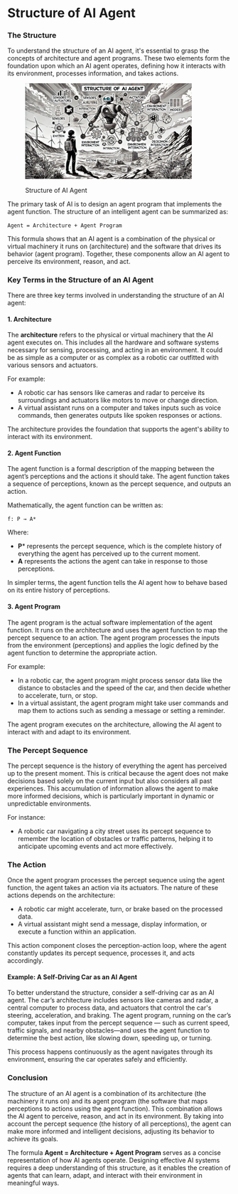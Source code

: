 # Structure of AI Agent

### The Structure

To understand the structure of an AI agent, it's essential to grasp the concepts of architecture and agent programs. These two elements form the foundation upon which an AI agent operates, defining how it interacts with its environment, processes information, and takes actions.

<div align="left"><figure><img src="../../.gitbook/assets/image (1) (1) (1) (1) (1) (1) (1) (1) (1) (1) (1) (1) (1) (1) (1) (1) (1).png" alt="" width="375"><figcaption><p>Structure of AI Agent</p></figcaption></figure></div>

The primary task of AI is to design an agent program that implements the agent function. The structure of an intelligent agent can be summarized as:

```
Agent = Architecture + Agent Program
```

This formula shows that an AI agent is a combination of the physical or virtual machinery it runs on (architecture) and the software that drives its behavior (agent program). Together, these components allow an AI agent to perceive its environment, reason, and act.

### Key Terms in the Structure of an AI Agent

There are three key terms involved in understanding the structure of an AI agent:

#### **1. Architecture**

The **architecture** refers to the physical or virtual machinery that the AI agent executes on. This includes all the hardware and software systems necessary for sensing, processing, and acting in an environment. It could be as simple as a computer or as complex as a robotic car outfitted with various sensors and actuators.

For example:

* A robotic car has sensors like cameras and radar to perceive its surroundings and actuators like motors to move or change direction.
* A virtual assistant runs on a computer and takes inputs such as voice commands, then generates outputs like spoken responses or actions.

The architecture provides the foundation that supports the agent's ability to interact with its environment.

#### **2. Agent Function**

The agent function is a formal description of the mapping between the agent’s perceptions and the actions it should take. The agent function takes a sequence of perceptions, known as the percept sequence, and outputs an action.

Mathematically, the agent function can be written as:

```
f: P → A*
```

Where:

* **P**\* represents the percept sequence, which is the complete history of everything the agent has perceived up to the current moment.
* **A** represents the actions the agent can take in response to those perceptions.

In simpler terms, the agent function tells the AI agent how to behave based on its entire history of perceptions.

#### **3. Agent Program**

The agent program is the actual software implementation of the agent function. It runs on the architecture and uses the agent function to map the percept sequence to an action. The agent program processes the inputs from the environment (perceptions) and applies the logic defined by the agent function to determine the appropriate action.

For example:

* In a robotic car, the agent program might process sensor data like the distance to obstacles and the speed of the car, and then decide whether to accelerate, turn, or stop.
* In a virtual assistant, the agent program might take user commands and map them to actions such as sending a message or setting a reminder.

The agent program executes on the architecture, allowing the AI agent to interact with and adapt to its environment.

### The Percept Sequence

The percept sequence is the history of everything the agent has perceived up to the present moment. This is critical because the agent does not make decisions based solely on the current input but also considers all past experiences. This accumulation of information allows the agent to make more informed decisions, which is particularly important in dynamic or unpredictable environments.

For instance:

* A robotic car navigating a city street uses its percept sequence to remember the location of obstacles or traffic patterns, helping it to anticipate upcoming events and act more effectively.

### The Action

Once the agent program processes the percept sequence using the agent function, the agent takes an action via its actuators. The nature of these actions depends on the architecture:

* A robotic car might accelerate, turn, or brake based on the processed data.
* A virtual assistant might send a message, display information, or execute a function within an application.

This action component closes the perception-action loop, where the agent constantly updates its percept sequence, processes it, and acts accordingly.

#### Example: A Self-Driving Car as an AI Agent

To better understand the structure, consider a self-driving car as an AI agent. The car’s architecture includes sensors like cameras and radar, a central computer to process data, and actuators that control the car's steering, acceleration, and braking. The agent program, running on the car’s computer, takes input from the percept sequence — such as current speed, traffic signals, and nearby obstacles—and uses the agent function to determine the best action, like slowing down, speeding up, or turning.

This process happens continuously as the agent navigates through its environment, ensuring the car operates safely and efficiently.

### Conclusion

The structure of an AI agent is a combination of its architecture (the machinery it runs on) and its agent program (the software that maps perceptions to actions using the agent function). This combination allows the AI agent to perceive, reason, and act in its environment. By taking into account the percept sequence (the history of all perceptions), the agent can make more informed and intelligent decisions, adjusting its behavior to achieve its goals.

The formula **Agent = Architecture + Agent Program** serves as a concise representation of how AI agents operate. Designing effective AI systems requires a deep understanding of this structure, as it enables the creation of agents that can learn, adapt, and interact with their environment in meaningful ways.
